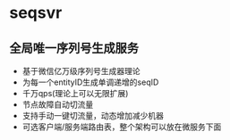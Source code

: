 # seqsvr

## 全局唯一序列号生成服务

- 基于微信亿万级序列号生成器理论
- 为每一个entityID生成单调递增的seqID
- 千万qps(理论上可以无限扩展)
- 节点故障自动切流量
- 支持手动一键切流量，动态增加减少机器
- 可选客户端/服务端路由表，整个架构可以放在微服务下面
